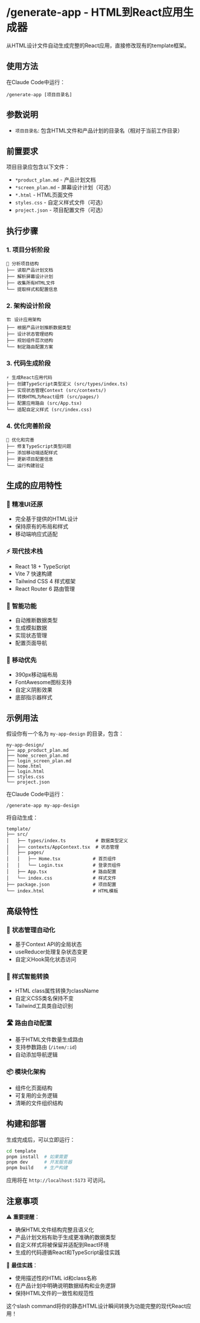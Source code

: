 # /generate-app - HTML到React应用生成器

从HTML设计文件自动生成完整的React应用，直接修改现有的template框架。

## 使用方法

在Claude Code中运行：
```
/generate-app [项目目录名]
```

## 参数说明

- `项目目录名`: 包含HTML文件和产品计划的目录名（相对于当前工作目录）

## 前置要求

项目目录应包含以下文件：
- `*product_plan.md` - 产品计划文档
- `*screen_plan.md` - 屏幕设计计划（可选）  
- `*.html` - HTML页面文件
- `styles.css` - 自定义样式文件（可选）
- `project.json` - 项目配置文件（可选）

## 执行步骤

### 1. 项目分析阶段
```
📁 分析项目结构
├── 读取产品计划文档
├── 解析屏幕设计计划  
├── 收集所有HTML文件
└── 提取样式和配置信息
```

### 2. 架构设计阶段
```
🏗️ 设计应用架构
├── 根据产品计划推断数据类型
├── 设计状态管理结构
├── 规划组件层次结构
└── 制定路由配置方案
```

### 3. 代码生成阶段
```
⚡ 生成React应用代码
├── 创建TypeScript类型定义 (src/types/index.ts)
├── 实现状态管理Context (src/contexts/)
├── 转换HTML为React组件 (src/pages/)
├── 配置应用路由 (src/App.tsx)
└── 适配自定义样式 (src/index.css)
```

### 4. 优化完善阶段
```
🔧 优化和完善
├── 修复TypeScript类型问题
├── 添加移动端适配样式
├── 更新项目配置信息
└── 运行构建验证
```

## 生成的应用特性

### 🎯 **精准UI还原**
- 完全基于提供的HTML设计
- 保持原有的布局和样式
- 移动端响应式适配

### ⚡ **现代技术栈**
- React 18 + TypeScript
- Vite 7 快速构建
- Tailwind CSS 4 样式框架
- React Router 6 路由管理

### 🧠 **智能功能**
- 自动推断数据类型
- 生成模拟数据
- 实现状态管理
- 配置页面导航

### 📱 **移动优先**
- 390px移动端布局
- FontAwesome图标支持
- 自定义阴影效果
- 底部指示器样式

## 示例用法

假设你有一个名为 `my-app-design` 的目录，包含：
```
my-app-design/
├── app_product_plan.md
├── home_screen_plan.md
├── login_screen_plan.md
├── home.html
├── login.html
├── styles.css
└── project.json
```

在Claude Code中运行：
```
/generate-app my-app-design
```

将自动生成：
```
template/
├── src/
│   ├── types/index.ts           # 数据类型定义
│   ├── contexts/AppContext.tsx  # 状态管理
│   ├── pages/
│   │   ├── Home.tsx            # 首页组件
│   │   └── Login.tsx           # 登录页组件
│   ├── App.tsx                 # 路由配置
│   └── index.css               # 样式文件
├── package.json                # 项目配置
└── index.html                  # HTML模板
```

## 高级特性

### 🔄 **状态管理自动化**
- 基于Context API的全局状态
- useReducer处理复杂状态变更
- 自定义Hook简化状态访问

### 🎨 **样式智能转换**
- HTML class属性转换为className
- 自定义CSS类名保持不变
- Tailwind工具类自动识别

### 🛣️ **路由自动配置**
- 基于HTML文件数量生成路由
- 支持参数路由 (`/item/:id`)
- 自动添加导航逻辑

### 📦 **模块化架构**
- 组件化页面结构
- 可复用的业务逻辑
- 清晰的文件组织结构

## 构建和部署

生成完成后，可以立即运行：

```bash
cd template
pnpm install  # 如果需要
pnpm dev      # 开发服务器
pnpm build    # 生产构建
```

应用将在 `http://localhost:5173` 可访问。

## 注意事项

⚠️ **重要提醒**：
- 确保HTML文件结构完整且语义化
- 产品计划文档有助于生成更准确的数据类型
- 自定义样式将被保留并适配到React环境
- 生成的代码遵循React和TypeScript最佳实践

🎯 **最佳实践**：
- 使用描述性的HTML id和class名称
- 在产品计划中明确说明数据结构和业务逻辞
- 保持HTML文件的一致性和规范性

这个slash command将你的静态HTML设计瞬间转换为功能完整的现代React应用！